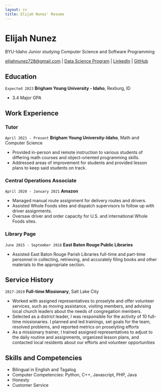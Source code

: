 ```yaml
---
layout: cv
title: Elijah Nunez' Resume
---
```

# Elijah Nunez
BYU-Idaho Junior studying Computer Science and Software Programming

<div id="webaddress">
<a href="elijahnunez728@gmail.com">elijahnunez728@gmail.com</a>
| <a href="https://byuidatascience.github.io/development.html">Data Science Program</a>
| <a href="https://www.linkedin.com/in/nelijahnu%C3%B1ez/">LinkedIn</a>
| <a href="https://github.com/elinunez2">GitHub</a>
</div>

<!-- https://www.monique.tech/the-art-of-markdown -->

## Education

`Expected 2023`
__Brigham Young University - Idaho__, Rexburg, ID

- 3.4 Major GPA


## Work Experience

### Tutor

`April 2021 - Present`
__Brigham Young University-Idaho__, Math and Computer Science

- Provided in-person and remote instruction to various students of differing math courses and object-oriented programming skills. 
- Addressed areas of improvement for students and provided lesson plans to keep said students on track.

### Central Operations Associate

`April 2020 - January 2021`
__Amazon__

- Managed manual route assignment for delivery routes and drivers. 
- Assisted Whole Foods sites and dispatch supervisors to follow up with driver assignments.
- Oversaw driver and order capacity for U.S. and international Whole Foods sites. 

### Library Page

`June 2015 - September 2016`
__East Baton Rouge Public Libraries__

- Assisted East Baton Rouge Parish Libraries full-time and part-time personnel in collecting, retrieving, and accurately filing books and other materials to the appropriate section.

## Service History

`2017-2019`
__Full-time Missionary__, Salt Lake City

- Worked with assigned representatives to proselyte and offer volunteer services, such as moving assistance, visiting members, and advising local church leaders about the needs of congregation members. 
- Selected as a district leader, I was responsible for the activity of 10 full-time missionaries. I planned and led trainings, set goals for the team, resolved problems, and reported metrics on proselyting efforts
- As a missionary trainer, I trained assigned representatives to adjust to the daily routine and assignments, organized lesson plans, and contacted local residents about our efforts and volunteer opportunities

## Skills and Competencies

- Bilingual in English and Tagalog
- Computer Competencies: Python, C++, Javascript, PHP, Java
- Honesty
- Customer Service

<!-- ### Footer

Last updated: Dec 2021 -->


